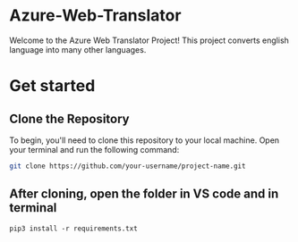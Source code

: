 # Azure-Web-Translator

Welcome to the Azure Web Translator Project! This project converts english language into many other languages. 

# Get started

## Clone the Repository

To begin, you'll need to clone this repository to your local machine. Open your terminal and run the following command:

```bash
git clone https://github.com/your-username/project-name.git
```

## After cloning, open the folder in VS code and in terminal 


```shell
pip3 install -r requirements.txt
```
